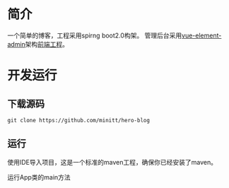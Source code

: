# 简介
一个简单的博客，工程采用spirng boot2.0构架。
管理后台采用[vue-element-admin](https://github.com/PanJiaChen/vue-element-admin)架构[前端工程](https://github.com/minitt/hero-blog-vue)。

# 开发运行
## 下载源码
```
git clone https://github.com/minitt/hero-blog
```
## 运行
使用IDE导入项目，这是一个标准的maven工程，确保你已经安装了maven。

运行App类的main方法